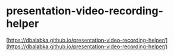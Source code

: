 # presentation-video-recording-helper

[https://dbalabka.github.io/presentation-video-recording-helper/](https://dbalabka.github.io/presentation-video-recording-helper/)
